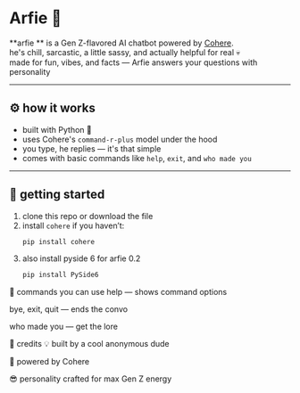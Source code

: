 # Arfie 🤖

**arfie ** is a Gen Z-flavored AI chatbot powered by [Cohere](https://cohere.com).  
he's chill, sarcastic, a little sassy, and actually helpful for real 💀  
made for fun, vibes, and facts — Arfie answers your questions with personality

---

## ⚙️ how it works
- built with Python 🐍
- uses Cohere's `command-r-plus` model under the hood
- you type, he replies — it's that simple
- comes with basic commands like `help`, `exit`, and `who made you`

---

## 🚀 getting started

1. clone this repo or download the file  
2. install `cohere` if you haven’t:
   ```bash
   pip install cohere
3. also install pyside 6 for arfie 0.2
   ```bash
   pip install PySide6

   
🧠 commands you can use
help — shows command options

bye, exit, quit — ends the convo

who made you — get the lore


🙏 credits
💡 built by a cool anonymous dude

🧠 powered by Cohere

😎 personality crafted for max Gen Z energy
